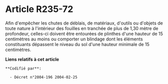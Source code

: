 # Article R235-72

Afin d'empêcher les chutes de déblais, de matériaux, d'outils ou d'objets de toute nature à l'intérieur des fouilles en
tranchée de plus de 1,30 mètre de profondeur, celles-ci doivent être entourées de plinthes d'une hauteur de 15 centimètres au
moins ou comporter un blindage dont les éléments constituants dépassent le niveau du sol d'une hauteur minimale de 15
centimètres.

**Liens relatifs à cet article**

	**Codifié par**:

	  - Décret n°2004-196 2004-02-25

